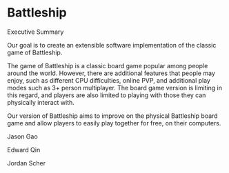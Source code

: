 ﻿# Battleship
Executive Summary

Our goal is to create an extensible software implementation of the classic game of Battleship.

The game of Battleship is a classic board game popular among people around the world. However, there are additional features that people may enjoy, such as different CPU difficulties, online PVP, and additional play modes such as 3+ person multiplayer. The board game version is limiting in this regard, and players are also limited to playing with those they can physically interact with.

Our version of Battleship aims to improve on the physical Battleship board game and allow players to easily play together for free, on their computers.

Jason Gao

Edward Qin

Jordan Scher
